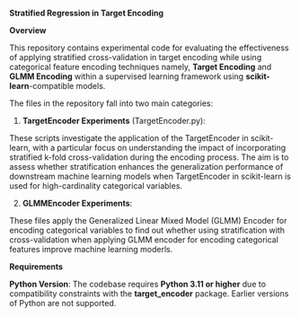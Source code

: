 **Stratified Regression in Target Encoding**

**Overview**

This repository contains experimental code for evaluating the effectiveness of applying stratified cross-validation in target encoding while using categorical feature encoding techniques namely, **Target Encoding** and **GLMM Encoding** within a supervised learning framework using **scikit-learn**-compatible models.

The files in the repository fall into two main categories:

1. **TargetEncoder Experiments** (TargetEncoder.py):

These scripts investigate the application of the TargetEncoder in scikit-learn, with a particular focus on understanding the impact of incorporating stratified k-fold cross-validation during the encoding process. The aim is to assess whether stratification enhances the generalization performance of downstream machine learning models when TargetEncoder in scikit-learn is used for high-cardinality categorical variables.

2. **GLMMEncoder Experiments**:

These files apply the Generalized Linear Mixed Model (GLMM) Encoder for encoding categorical variables to find out whether using stratification with cross-validation when applying GLMM encoder for encoding categorical features improve machine learning moderls.

**Requirements**

**Python Version**: The codebase requires **Python 3.11 or higher** due to compatibility constraints with the **target_encoder** package. Earlier versions of Python are not supported.



